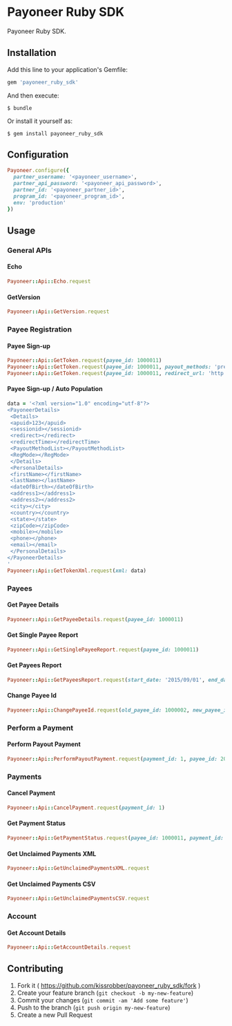 # Payoneer Ruby SDK

Payoneer Ruby SDK.

## Installation

Add this line to your application's Gemfile:

```ruby
gem 'payoneer_ruby_sdk'
```

And then execute:

    $ bundle

Or install it yourself as:

    $ gem install payoneer_ruby_sdk

## Configuration

```ruby
Payoneer.configure({
  partner_username: '<payoneer_username>',
  partner_api_password: '<payoneer_api_password>',
  partner_id: '<payoneer_partner_id>',
  program_id: '<payoneer_program_id>',
  env: 'production'
})
```

## Usage

### General APIs

#### Echo
```ruby
Payoneer::Api::Echo.request
```

#### GetVersion
```ruby
Payoneer::Api::GetVersion.request
```

### Payee Registration

#### Payee Sign-up
```ruby
Payoneer::Api::GetToken.request(payee_id: 1000011)
Payoneer::Api::GetToken.request(payee_id: 1000011, payout_methods: 'prepaidcard')
Payoneer::Api::GetToken.request(payee_id: 1000011, redirect_url: 'http://example.com', redirect_time: 5)
```

#### Payee Sign-up / Auto Population
```ruby
data = '<?xml version="1.0" encoding="utf-8"?>
<PayoneerDetails>
 <Details>
 <apuid>123</apuid>
 <sessionid></sessionid>
 <redirect></redirect>
 <redirectTime></redirectTime>
 <PayoutMethodList></PayoutMethodList>
 <RegMode></RegMode>
 </Details>
 <PersonalDetails>
 <firstName></firstName>
 <lastName></lastName>
 <dateOfBirth></dateOfBirth>
 <address1></address1>
 <address2></address2>
 <city></city>
 <country></country>
 <state></state>
 <zipCode></zipCode>
 <mobile></mobile>
 <phone></phone>
 <email></email>
 </PersonalDetails>
</PayoneerDetails>
'
Payoneer::Api::GetTokenXml.request(xml: data)
```

### Payees

#### Get Payee Details
```ruby
Payoneer::Api::GetPayeeDetails.request(payee_id: 1000011)
```

#### Get Single Payee Report
```ruby
Payoneer::Api::GetSinglePayeeReport.request(payee_id: 1000011)
```

#### Get Payees Report
```ruby
Payoneer::Api::GetPayeesReport.request(start_date: '2015/09/01', end_date: '2015/10/2')
```

#### Change Payee Id
```ruby
Payoneer::Api::ChangePayeeId.request(old_payee_id: 1000002, new_payee_id: 2000002)
```

### Perform a Payment

#### Perform Payout Payment
```ruby
Payoneer::Api::PerformPayoutPayment.request(payment_id: 1, payee_id: 2000002, amount: 20, description: 'unko', currency: 'USD', payment_date: '2015/10/2')
```

### Payments

#### Cancel Payment
```ruby
Payoneer::Api::CancelPayment.request(payment_id: 1)
```

#### Get Payment Status
```ruby
Payoneer::Api::GetPaymentStatus.request(payee_id: 1000011, payment_id: 1)
```

#### Get Unclaimed Payments XML
```ruby
Payoneer::Api::GetUnclaimedPaymentsXML.request
```

#### Get Unclaimed Payments CSV
```ruby
Payoneer::Api::GetUnclaimedPaymentsCSV.request
```

### Account

#### Get Account Details
```ruby
Payoneer::Api::GetAccountDetails.request
```

## Contributing

1. Fork it ( https://github.com/kissrobber/payoneer_ruby_sdk/fork )
2. Create your feature branch (`git checkout -b my-new-feature`)
3. Commit your changes (`git commit -am 'Add some feature'`)
4. Push to the branch (`git push origin my-new-feature`)
5. Create a new Pull Request
